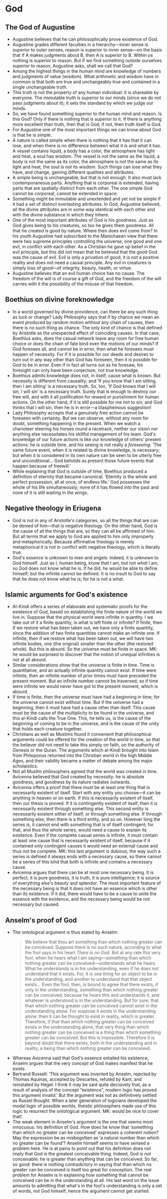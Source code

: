# God

## The God of Augustine

* Augustine believes that he can philosophically prove existence of God.
* Augustine grades different faculties in a hierarchy—inner sense is
  superior to outer senses, reason is superior to inner sense—on the basis
  that if A makes judgments about B, then A is superior to B. Within us
  nothing is superior to reason. But if we find something outside ourselves
  superior to reason, Augustine asks, shall we call that God?
* Among the highest things in the human mind are knowledge of numbers and
  judgments of value (wisdom). What arithmetic and wisdom have in common is
  that both are true and unchangeably true and contained in a single
  unchangeable truth.
* This truth is not the property of any human individual: it is shareable by
  everyone. The immutable truth is superior to our minds (since we do not
  pass judgments about it); it sets the standard by which we judge our
  minds.
* So, we have found something superior to the human mind and reason. Is this
  God? Only if there is nothing that is superior to it. If there is anything
  more excellent than truth, then that is God; if not, then truth itself is
  God.
* For Augustine one of the most important things we can know about God is
  that he is *simple*.
* A nature is called simple when there is nothing that it has that it can
  lose, and when there is no difference between what it is and what it has.
  A vessel contains liquid, a body has a color, the atmosphere has light and
  heat, a soul has wisdom. The vessel is not the same as the liquid, a body
  is not the same as its color, the atmosphere is not the same as its light
  and heat, the soul is not its wisdom. Such things can lose what they have,
  and change, gaining different qualities and attributes.
* A simple being is unchangeable, but that is not enough. It also must lack
  contemporaneous parts. Anything that is corporeal is extended, having
  parts that are spatially distinct from each other. The one simple God
  cannot be corporeal, cannot be extended in space.
* Something might be immutable and unextended and yet not be simple if it
  had a set of distinct everlasting attributes. In God, Augustine believed,
  all the divine attributes are in some way identical with each other and
  with the divine substance in which they inhere.
* One of the most important attributes of God is his goodness. Just as God
  gives being to his creatures, so too he gives them goodness. All that he
  created is good by nature. Where then does evil come from? In his youth
  Augustine had subscribed to the Manichaean view that there were two
  supreme principles controlling the universe, one good and one evil, in
  conflict with each other. As a Christian he gave up belief in the evil
  principle, but this did not mean that he believed that the good God was
  the cause of evil. Evil is only a privation of good, it is not a positive
  reality and does not need a causal principle. Any evil in creatures is
  simply loss of good—of integrity, beauty, health, or virtue.
* Augustine believes that an evil human choice has no cause. The freedom of
  the will is of course a gift of God, and the freedom of the will carries
  with it the possibility of the misuse of that freedom.

## Boethius on divine foreknowledge

* In a world governed by divine providence, can there be any such thing as
  luck or change? Lady Philosophy says that if by chance we mean an event
  produced by random motion without any chain of causes, then there is no
  such thing as chance. The only kind of chance is that defined by Aristotle
  as the unexpected effect of coinciding causes. In that case, Boethius
  asks, does the casual network leave any room for free human choice or does
  the chain of fate bind even the motions of our minds? If God foresees all,
  and cannot be in error, then what he foresees must happen of necessity.
  For if it is possible for our deeds and desires to turn out in any way
  other than God has foreseen, then it is possible for God to be in error.
  Even if in fact all turns out as he foresaw, his foresight can only have
  been conjecture, not true knowledge.
* Boethius admits knowledge does not, in itself, cause what is known. But
  necessity is different from causality; and ‘If you know that I am sitting,
  then I am sitting’ is a necessary truth. So, too, ‘If God knows that I
  will sin, I will sin’ is a necessary truth. Surely that is enough to
  destroy our free will, and with it all justification for reward or
  punishment for human actions. On the other hand, if it is still possible
  for me not to sin, and God thinks that I will sin, then he is in error—a
  blasphemous suggestion!
* Lady Philosophy accepts that a genuinely free action cannot be foreseen
  with certainty. But we can observe, without any room for doubt, something
  happening in the present. When we watch a charioteer steering his horses
  round a racetrack, neither our vision nor anything else necessitates his
  skillful management of his team. God's knowledge of our future actions is
  like our knowledge of others' present actions: he is outside time, and his
  seeing is not really a *foreseeing*. ‘The same future event, when it is
  related to divine knowledge, is necessary; but when it is considered in
  its own nature can be seen to be utterly free and unconditional… God
  beholds as present those future events that happen because of freewill.’
* While explaining that God is outside of time, Boethius produced a
  definition of eternity that became canonical. ‘Eternity is the whole and
  perfect possession, all at once, of endless life.’ God possesses the whole
  of his life simultaneously; none of it has flowed into the past and none
  of it is still waiting in the wings.

## Negative theology in Eriugena

* God is not in any of Aristotle's categories, so all the things that are
  can be denied of him—that is negative theology. On the other hand, God is
  the cause of all the things that are, so they can all be affirmed of him.
  But all terms that we apply to God are applied to him only improperly and
  metaphorically. Because affirmative theology is merely metaphorical it is
  not in conflict with negative theology, which is literally true.
* God's essence is unknown to men and angels: indeed, it is unknown to God
  himself. Just as I, human being, know *that* I am, but not *what* I am, so
  God does not know what he is. If he did, he would be able to define
  himself; but the infinite cannot be defined. It is no insult to God to say
  that he does not know what he is; for he is not a *what*.

## Islamic arguments for God's existence

* Al-Kindi offers a series of elaborate and systematic proofs for the
  existence of God, based on establishing the finite nature of the world we
  live in. Suppose that the physical world were infinite in quantity. I we
  take out of it a finite quantity, is what is left finite or infinite? If
  finite, then if we restore what has been taken out, we have only a finite
  quantity, since the addition of two finite quantities cannot make an
  infinite one. If infinite, then if we restore what has been taken out, we
  will have two infinite bodies, one (the original) smaller than the other
  (the restored whole). But this is absurd. So the universe must be finite
  in space. MK: he would be surprised to discover that the notion of unequal
  infinities is not at all absurd.
* Similar considerations show that the universe is finite in time. Time is
  quantitative, and an actually infinite quantity cannot exist. If time were
  infinite, then an infinite number of prior times must have preceded the
  present moment. But an infinite number cannot be traversed; so if time
  were infinite we would never have got to the present moment, which is
  absurd.
* If time is finite, then the universe must have had a beginning in time;
  for the universe cannot exist without time. But if the universe had a
  beginning, then it must have had a cause other than itself. This cause
  must be the cause of the multiplicity to be found in the universe, and
  this al-Kindi calls the True One. This, he tells us, is the cause of the
  beginning of coming to be in the universe, and is the cause of the unity
  that holds each creature together.
* Christians as well as Muslims found it convenient that philosophical
  arguments could be offered for the creation of the world in time, so that
  the believer did not need to take this simply on faith, on the authority
  of Genesis or the Quran. The arguments which al-Kindi brought into Islam
  from Philoponus returned into the Christian world in the high Middle Ages,
  and their validity became a matter of debate among the major scholaistics.
* Not all Muslim philosophers agreed that the world was created in time.
  Avicenna believed that God created by necessity: he is absolute goodness,
  and goodness by its nature radiates outwards.
* Avicenna offers a proof that there must be at least one thing that is
  necessarily existent of itself. Start with any entity you choose—it can be
  anything in heaven or on earth. If this is necessarily existent of itself,
  then our thesis is proved. If it is contingently existent of itself, then
  it is necessarily existent through something else. This second entity is
  necessarily existent either of itself, or through something else. If
  through something else, then there is a third entity, and so on. However
  long the series is, it cannot end with something that is of itself
  contingent; for that, and thus the whole series, would need a cause to
  explain its existence. Even if the complete casual series is infinite, it
  must contain at least one cause that is necessarily existent of itself,
  because if it contained only contingent causes it would need an external
  cause and thus not be complete. MK: this last argument is dubious, the way
  such a series is defined it always ends with a necessary cause, so there
  cannot be a series of this kind that both is infinite and contains a
  necessary cause.
* Avicenna argues that there can be at most one necessary being. It is
  perfect, it is pure goodness, it is truth, it is pure intelligence; it is
  source of everything else's beauty and splendor. The most important
  feature of the necessary being is that it does not have an essence which
  is other than its existence. If it did, there would have to be a cause to
  unite the essence with the existence, and the necessary being would be not
  necessary but caused.

## Anselm's proof of God

* The ontological argument is thus stated by Anselm:
  > We believe that thou art something than which nothing greater can be
  > conceived. Suppose there is no such nature, according to what the fool
  > says in his heart *There is no God*. But at any rate this very fool,
  > when he hears what I am saying—something than which nothing greater can
  > be conceived—understands what he hears. What he understands is in his
  > understanding, even if he does not understand that it exists. For, it is
  > one thing for an object to be in the understanding, and another to
  > understand that that object exists… Even the fool, then, is bound to
  > agree that there exists, if only in the understanding, something than
  > which nothing greater can be conceived; because he hears this and
  > understands it, and whatever is understood is in the understanding. But
  > for sure, that than which nothing greater can be conceived cannot exist
  > in the understanding alone. For suppose it exists in the understanding
  > alone: then it can be thought to exist in reality, which is greater.
  > Therefore, if that than which nothing greater can be conceived exists in
  > the understanding alone, that very thing than which nothing greater can
  > be conceived is a thing than which something greater can be conceived.
  > But this is impossible. Therefore it is beyond doubt that there exists,
  > both in the understanding and in reality, a being than which nothing
  > greater can be conceived.
* Whereas Avicenna said that God's essence entailed his existence, Anselm
  argues that the very *concept* of God makes manifest that he exists.
* Bertrand Russell: ‘This argument was invented by Anselm, rejected by
  Thomas Aquinas, accepted by Descartes, refuted by Kant, and reinstated by
  Hegel. I think it may be said quite decisively that, as a result of
  analysis of the concept “existence”, modern logic has proved this argument
  invalid.’ But the argument was not as definitively settled as Russel
  thought. When a later generation of logicians developed the modal logic of
  possible worlds, theistic philosophers made use of this logic to resurrect
  the ontological argument. MK: would be nice to cover that!
* The weak element in Anselm's argument is the one that seems most
  innocuous: his definition of God. How does he know that ‘something than
  which no greater can be conceived’ expresses a coherent notion? May the
  expression be as misbegotten as ‘a natural number than which no greater
  can be found’? Anselm himself seems to have sensed a problem here. He is
  at pains to point out that his definition does not imply that God is the
  greatest conceivable thing. Indeed, God is *not* conceivable: he is
  greater than anything that can be conceived. So far, so good: there is
  nothing contradictory in saying that than which no greater can be
  conceived is itself too great for conception. The real problem for Anselm
  is in explaining how something that cannot be conceived can be in the
  understanding at all. His last word on the issue amounts to admitting that
  what's in the fool's understanding is only a set of words, not God
  himself, hence the argument cannot get started.

